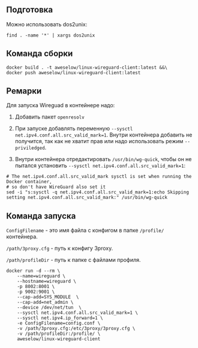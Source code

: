 ## Подготовка

Можно использовать dos2unix:

```
find . -name '*' | xargs dos2unix
```


## Команда сборки

```
docker build . -t aweselow/linux-wireguard-client:latest &&\
docker push aweselow/linux-wireguard-client:latest
```

## Ремарки

Для запуска Wireguad в контейнере надо:

1. Добавить пакет `openresolv`

2. При запуске добавлять переменную `--sysctl net.ipv4.conf.all.src_valid_mark=1`. Внутри контейнера добавить не получится, так как не хватит прав или надо использовать режим `--priviledged`.

3. Внутри контейнера отредактировать `/usr/bin/wg-quick`, чтобы он не пытался установить `--sysctl net.ipv4.conf.all.src_valid_mark=1`:

```
# The net.ipv4.conf.all.src_valid_mark sysctl is set when running the Docker container, 
# so don't have WireGuard also set it
sed -i "s:sysctl -q net.ipv4.conf.all.src_valid_mark=1:echo Skipping setting net.ipv4.conf.all.src_valid_mark:" /usr/bin/wg-quick
```


## Команда запуска

`ConfigFilename` - это имя файла с конфигом в папке `/profile/` контейнера.

`/path/3proxy.cfg` - путь к конфигу 3proxy.

`/path/profileDir` - путь к папке с файлами профиля.

```
docker run -d --rm \
    --name=wireguard \
	--hostname=wireguard \
	-p 8002:8001 \
	-p 9002:9001 \
	--cap-add=SYS_MODULE  \
	--cap-add=net_admin \
	--device /dev/net/tun  \
	--sysctl net.ipv4.conf.all.src_valid_mark=1 \
	--sysctl net.ipv4.ip_forward=1 \
	-e ConfigFilename=config.conf \
	-v /path/3proxy.cfg:/etc/3proxy/3proxy.cfg \
	-v /path/profileDir:/profile/ \
	aweselow/linux-wireguard-client
```